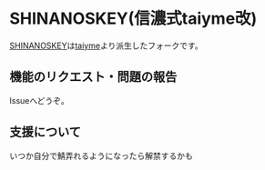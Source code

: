 # SHINANOSKEY(信濃式taiyme改)
[SHINANOSKEY](https://github.com/DA-TENSHI/SHINANOSKEY)は[taiyme](https://github.com/taiyme/misskey)より派生したフォークです。

## 機能のリクエスト・問題の報告

Issueへどうぞ。

## 支援について

いつか自分で鯖弄れるようになったら解禁するかも

